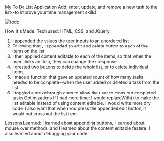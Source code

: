 My To Do List Application
Add, enter, update, and remove a new task to the list--to improve your time management skills!

![todo](https://user-images.githubusercontent.com/22990146/36938293-a41a23c8-1eed-11e8-915a-b7548096a8de.png)

How It's Made:
Tech used: HTML, CSS, and JQuery

1. I appended the values the user inputs to an unordered list
2. Following that , I appended an edit and delete button to each of the items on the list
3. I then applied content editable to each of the items, so that when the user clicks an item, they can change their response.
4. I created two buttons to delete the whole list, or to delete individual items. 
5. I made a function that gave an updated count of how many tasks needed to be complete--when the user added or deleted a task from the list
6. I toggled a strikethrough class to allow the user to cross out completed tasks
Optimizations
If I had more time: 
I would replaceWith() to make the list editable instead of using content editable.
I would write more dry code.
I also want that when you press the appended edit button, it would not cross out the list item.

Lessons Learned:
I learned about appending buttons, I learned about mouse over methods, and I learned about the content editable feature.
I also learned about debugging your code.

